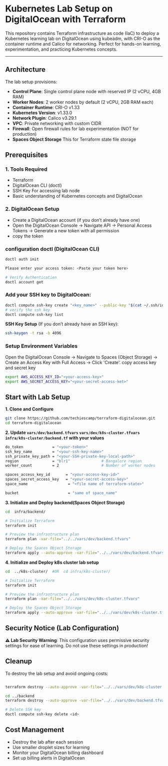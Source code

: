 # Kubernetes Lab Setup on DigitalOcean with Terraform

This repository contains Terraform infrastructure as code (IaC) to deploy a Kubernetes learning lab on DigitalOcean using kubeadm, with CRI-O as the container runtime and Calico for networking. Perfect for hands-on learning, experimentation, and practicing Kubernetes concepts.

---

## Architecture

The lab setup provisions:

- **Control Plane**: Single control plane node with reserved IP (2 vCPU, 4GB RAM)
- **Worker Nodes**: 2 worker nodes by default (2 vCPU, 2GB RAM each)
- **Container Runtime**: CRI-O v1.33
- **Kubernetes Version**: v1.33.0
- **Network Plugin**: Calico v3.29.1
- **VPC**: Private networking with custom CIDR
- **Firewall**: Open firewall rules for lab experimentation (NOT for production) 
- **Spaces Object Storage** This for Terraform state file storage

## Prerequisites 

### **1. Tools Required**
- Terraform
- DigitalOcean CLI (doctl)
- SSH Key For accessing lab node
- Basic understanding of Kubernetes concepts and DigitalOcean

### **2. DigitalOcean Setup**

- Create a DigitalOcean account (if you don’t already have one)
- Open the DigitalOcean Console → Navigate API → Personal Access Tokens → Generate a new token with all permission
- copy the token 
### configuration doctl (DigitalOcean CLI)
```bash
doctl auth init

Please enter your access token: <Paste your token here>

# Verify Authentication
doctl account get

```
  
### Add your SSH key to DigitalOcean:
```bash
doctl compute ssh-key create "<key_name>" --public-key "$(cat ~/.ssh/id_rsa.pub)"
# verify the ssh key
doctl compute ssh-key list
```
**SSH Key Setup**
(If you don’t already have an SSH key):
```bash
ssh-keygen -t rsa -b 4096 
```
### Setup Environment Variables
Open the DigitalOcean Console → Navigate to Spaces (Object Storage) → Create an Access Key with Full Access → Click 'Create'.
copy access key  and secret key 
```bash
export AWS_ACCESS_KEY_ID="<your-access-key>"
export AWS_SECRET_ACCESS_KEY="<your-secret-access-ket>"
```

## Start with Lab Setup
**1. Clone and Configure**
```bash
git clone https://github.com/techiescamp/terraform-digitalocean.git
cd terraform-digitalocean
```
**2. Update `vars/dev/backend.tfvars` `vars/dev/k8s-cluster.tfvars` `infra/k8s-cluster/backend.tf` with your values**
```bash
do_token             = "<your-token>" 
ssh_key_name         = "<your-ssh-key-name>"
ssh_private_key_path = "<your-SSH-private-key-local-path>"
region               = "blr1"              # Bangalore region
worker_count         = 2                   # Number of worker nodes

spaces_access_key_id       = "<your-access-key-id>"
spaces_secret_access_key   = "<your-secret-access-key>"
space_name                  = "<file name of terraform-state>"

bucket                      = "same of space_name"

```
**3. Initialize and Deploy backend(Spaces Object Storage)**
```bash
cd  infra/backend/

# Initialize Terraform
terraform init

# Preview the infrastructure plan
terraform plan -var-file="../../vars/dev/backend.tfvars"

# Deploy the Spaces Object Storage 
terraform apply --auto-approve -var-file="../../vars/dev/backend.tfvars"
```

**4. Initialize and Deploy k8s cluster lab setup**
```bash
cd  ../k8s-cluster/  #OR  cd infra/k8s-cluster/

# Initialize Terraform
terraform init

# Preview the infrastructure plan
terraform plan -var-file="../../vars/dev/k8s-cluster.tfvars"

# Deploy the Spaces Object Storage 
terraform apply --auto-approve -var-file="../../vars/dev/k8s-cluster.tfvars"
```


## Security Notice (Lab Configuration)
**⚠️ Lab Security Warning**: This configuration uses permissive security settings for ease of learning. Do not use these settings in production!

## Cleanup
To destroy the lab setup and avoid ongoing costs:
```bash

terraform destroy --auto-approve -var-file="../../vars/dev/k8s-cluster.tfvars"

cd ../backend
terraform destroy --auto-approve -var-file="../../vars/dev/backend.tfvars"

# Delete SSH key 
doctl compute ssh-key delete <id>

```
## Cost Management
- Destroy the lab after each session
- Use smaller droplet sizes for learning
- Monitor your DigitalOcean billing dashboard
- Set up billing alerts in DigitalOcean
